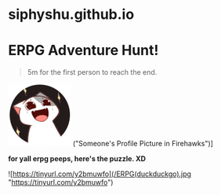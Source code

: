 # siphyshu.github.io


<!-- > A personal website, portfolio, blog and whatever else fancies me. :P -->

**ERPG Adventure Hunt!**
========================
> 5m for the first person to reach the end.

[![Someone's Profile Picture in Firehawk](/ERPGresources/pfp.png)](https://www.youtube.com/watch?v=dQw4w9WgXcQ) ("Someone's Profile Picture in Firehawks")]




**for yall erpg peeps, here's the puzzle. XD**

![https://tinyurl.com/y2bmuwfo](/ERPG(duckduckgo).jpg "https://tinyurl.com/y2bmuwfo")
